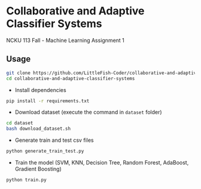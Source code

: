 # Collaborative and Adaptive Classifier Systems

NCKU 113 Fall - Machine Learning Assignment 1

## Usage

```bash
git clone https://github.com/LittleFish-Coder/collaborative-and-adaptive-classifier-systems.git
cd collaborative-and-adaptive-classifier-systems
```

- Install dependencies

```bash
pip install -r requirements.txt
```

- Download dataset (execute the command in `dataset` folder)

```bash
cd dataset
bash download_dataset.sh
```

- Generate train and test csv files

```bash
python generate_train_test.py
```

- Train the model (SVM, KNN, Decision Tree, Random Forest, AdaBoost, Gradient Boosting)
    
```bash
python train.py
```
